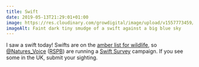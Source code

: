```yaml
---
title: Swift
date: 2019-05-13T21:29:01+01:00
image: https://res.cloudinary.com/growdigital/image/upload/v1557773459/swift-E66B4519.jpg
imageAlt: Faint dark tiny smudge of a swift against a big blue sky
---
```


I saw a swift today! Swifts are on the [amber list for wildlife](https://www.rspb.org.uk/birds-and-wildlife/wildlife-guides/uk-conservation-status-explained/), so [@Natures_Voice](https://mobile.twitter.com/Natures_Voice) ([RSPB](https://www.rspb.org.uk)) are running a [Swift Survey](https://swiftsurvey.org/Rspb/Home/Index) campaign. If you see some in the UK, submit your sighting.
